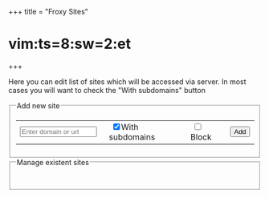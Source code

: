 +++
title = "Froxy Sites"

# vim:ts=8:sw=2:et
+++
<script src="/js/api.js" defer> </script>
<script src="/js/sites.js" defer> </script>

Here you can edit list of sites which will be accessed via server.
In most cases you will want to check the "With subdomains" button

<fieldset><legend>Add new site</legend>
  <table >
    <tbody>
      <tr>
        <td><input id="add.host" type="text" style="width: 95%;" placeholder="Enter domain or url"/></td>
        <td>&nbsp;<input id="add.rec" type="checkbox" checked />With subdomains</td>
        <td>&nbsp;<input id="add.block" type="checkbox" />Block</td>
        <td><input type="button" value="Add" onclick="froxy.Ui(AddSite)" /></td>
      </tr>
    </tbody>
  </table >
</fieldset>

<fieldset><legend>Manage existent sites</legend>
  <table>
    <tbody id="tbody">
      <tr id="template" hidden>
        <td><input name="host" type="text" style="width: 95%;" /></td>
        <td>&nbsp;<input name="rec" type="checkbox" checked /> With subdomains</td>
        <td>&nbsp;<input name="block" type="checkbox" />Block</td>
        <td><input name="update" type="button" value="Update"/></td>
        <td><input name="del" type="button" value="Del"/></td>
      </tr>
    </tbody>
  </table>
</fieldset>
